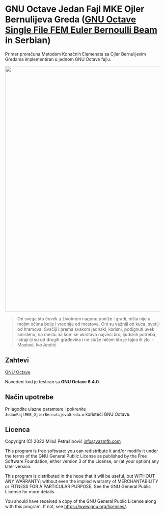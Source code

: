 # GNU Octave Jedan Fajl MKE Ojler Bernulijeva Greda ([GNU Octave Single File FEM Euler Bernoulli Beam](https://github.com/VAZMFB/GNU-Octave-SingleFileFEM_EulerBernoulliBeam) in Serbian)

Primer proračuna Metodom Konačnih Elemenata sa Ojler Bernulijevim Gredama implementiran u jednom GNU Octave fajlu.

<p align="center">
  <img src="https://vazmfb.com/web/img/github/EulerBernoulliBeam.png" width="800">
</p>

> Od svega što čovek u životnom nagonu podiže i gradi, ništa nije u mojim očima bolje i vrednije od mostova. Oni su važniji od kuća, svetiji od hramova. Svačiji i prema svakom jednaki, korisni, podignuti uvek smisleno, na mestu na kom se ukrštava najveći broj ljudskih potreba, istrajniji su od drugih građevina i ne služe ničem što je tajno ili zlo. - Mostovi, *Ivo Andrić*

## Zahtevi
[GNU Octave](https://www.gnu.org/software/octave/)<br>

Navedeni kod je testiran sa **GNU Octave 6.4.0**.

## Način upotrebe

Prilagodite ulazne paramtere i pokrenite `JedanFajlMKE_OjlerBernulijevaGreda.m` koristeći GNU Octave.

## Licenca
Copyright (C) 2022 Miloš Petrašinović <info@vazmfb.com>
 
This program is free software: you can redistribute it and/or modify
it under the terms of the GNU General Public License as 
published by the Free Software Foundation, either version 3 of the 
License, or (at your option) any later version.
  
This program is distributed in the hope that it will be useful,
but WITHOUT ANY WARRANTY; without even the implied warranty of
MERCHANTABILITY or FITNESS FOR A PARTICULAR PURPOSE.  See the
GNU General Public License for more details.
  
You should have received a copy of the GNU General Public License
along with this program.  If not, see <https://www.gnu.org/licenses/>.
